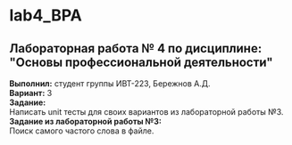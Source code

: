 # lab4_BPA  
## Лабораторная работа № 4 по дисциплине: "Основы профессиональной деятельности"  
**Выполнил:** студент группы ИВТ-223, Бережнов А.Д.  
**Вариант:** 3  
**Задание:**  
Написать unit тесты для своих вариантов из лабораторной работы №3.  
**Задание из лабораторной работы №3:**  
Поиск самого частого слова в файле. 
